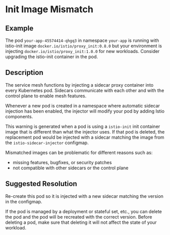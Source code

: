# Init Image Mismatch

## Example

The pod `your-app-45574414-qhgq3` in namespace `your-app` is running with
istio-init image `docker.io/istio/proxy_init:0.8.0` but your environment is
injecting `docker.io/istio/proxy_init:1.0.0` for new workloads. Consider
upgrading the istio-init container in the pod.

## Description

The service mesh functions by injecting a sidecar proxy container into every
Kubernetes pod. Sidecars communicate with each other and with the control plane
to enable mesh features.

Whenever a new pod is created in a namespace where automatic sidecar injection
has been enabled, the injector will modify your pod by adding Istio components.

This warning is generated when a pod is using a `istio-init` init container
image that is different than what the injector uses. If that pod is deleted, the
replacement pod would be injected with a sidecar matching the image from the
`istio-sidecar-injector` configmap. 

Mismatched images can be problematic for different reasons such as: 
- missing features, bugfixes, or security patches
- not compatible with other sidecars or the control plane


## Suggested Resolution

Re-create this pod so it is injected with a new sidecar matching the version in
the configmap. 

If the pod is managed by a deployment or stateful set, etc., you can delete the
pod and the pod will be recreated with the correct version. Before deleting a
pod, make sure that deleting it will not affect the state of your workload.

